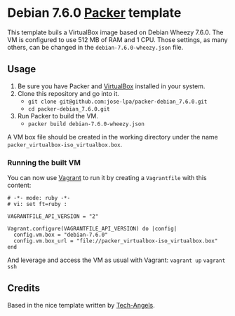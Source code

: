 # Debian 7.6.0 [Packer](http://www.packer.io/) template

This template buils a VirtualBox image based on Debian Wheezy 7.6.0. The VM is
configured to use 512 MB of RAM and 1 CPU. Those settings, as many others, can
be changed in the `debian-7.6.0-wheezy.json` file.

## Usage
1. Be sure you have Packer and [VirtualBox](https://www.virtualbox.org/)
installed in your system.
2. Clone this repository and go into it.
    * `git clone git@github.com:jose-lpa/packer-debian_7.6.0.git`
    * `cd packer-debian_7.6.0.git`
3. Run Packer to build the VM.
    * `packer build debian-7.6.0-wheezy.json`

A VM box file should be created in the working directory under the name
`packer_virtualbox-iso_virtualbox.box`.

### Running the built VM
You can now use [Vagrant](https://www.vagrantup.com/) to run it by creating a
`Vagrantfile` with this content:

```
# -*- mode: ruby -*-
# vi: set ft=ruby :

VAGRANTFILE_API_VERSION = "2"

Vagrant.configure(VAGRANTFILE_API_VERSION) do |config|
  config.vm.box = "debian-7.6.0"
  config.vm.box_url = "file://packer_virtualbox-iso_virtualbox.box"
end
```

And leverage and access the VM as usual with Vagrant:
    `vagrant up`
    `vagrant ssh`

## Credits
Based in the nice template written by [Tech-Angels](https://github.com/tech-angels/packer-templates).
